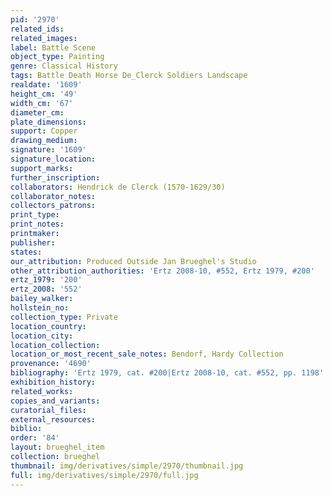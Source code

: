 ```yaml
---
pid: '2970'
related_ids: 
related_images: 
label: Battle Scene
object_type: Painting
genre: Classical History
tags: Battle Death Horse De_Clerck Soldiers Landscape
realdate: '1609'
height_cm: '49'
width_cm: '67'
diameter_cm: 
plate_dimensions: 
support: Copper
drawing_medium: 
signature: '1609'
signature_location: 
support_marks: 
further_inscription: 
collaborators: Hendrick de Clerck (1570-1629/30)
collaborator_notes: 
collectors_patrons: 
print_type: 
print_notes: 
printmaker: 
publisher: 
states: 
our_attribution: Produced Outside Jan Brueghel's Studio
other_attribution_authorities: 'Ertz 2008-10, #552, Ertz 1979, #200'
ertz_1979: '200'
ertz_2008: '552'
bailey_walker: 
hollstein_no: 
collection_type: Private
location_country: 
location_city: 
location_collection: 
location_or_most_recent_sale_notes: Bendorf, Hardy Collection
provenance: '4690'
bibliography: 'Ertz 1979, cat. #200|Ertz 2008-10, cat. #552, pp. 1198'
exhibition_history: 
related_works: 
copies_and_variants: 
curatorial_files: 
external_resources: 
biblio: 
order: '84'
layout: brueghel_item
collection: brueghel
thumbnail: img/derivatives/simple/2970/thumbnail.jpg
full: img/derivatives/simple/2970/full.jpg
---
```


